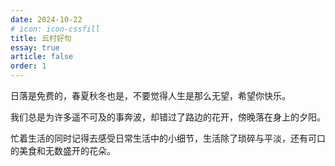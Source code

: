 ```yaml
---
date: 2024-10-22
# icon: icon-cssfill
title: 云村好句
essay: true
article: false
order: 1
---
```


日落是免费的，春夏秋冬也是，不要觉得人生是那么无望，希望你快乐。

我们总是为许多遥不可及的事奔波，却错过了路边的花开，傍晚落在身上的夕阳。

忙着生活的同时记得去感受日常生活中的小细节，生活除了琐碎与平淡，还有可口的美食和无数盛开的花朵。
